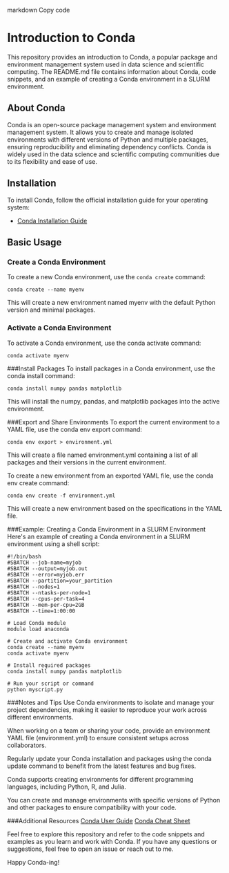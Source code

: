 markdown
Copy code
# Introduction to Conda

This repository provides an introduction to Conda, a popular package and environment management system used in data science and scientific computing. The README.md file contains information about Conda, code snippets, and an example of creating a Conda environment in a SLURM environment.

## About Conda

Conda is an open-source package management system and environment management system. It allows you to create and manage isolated environments with different versions of Python and multiple packages, ensuring reproducibility and eliminating dependency conflicts. Conda is widely used in the data science and scientific computing communities due to its flexibility and ease of use.

## Installation

To install Conda, follow the official installation guide for your operating system:

- [Conda Installation Guide](https://docs.conda.io/projects/conda/en/latest/user-guide/install/index.html)

## Basic Usage

### Create a Conda Environment

To create a new Conda environment, use the `conda create` command:

```shell
conda create --name myenv
```

This will create a new environment named myenv with the default Python version and minimal packages.

### Activate a Conda Environment
To activate a Conda environment, use the conda activate command:

```shell
conda activate myenv
```

###Install Packages
To install packages in a Conda environment, use the conda install command:

```shell
conda install numpy pandas matplotlib
```

This will install the numpy, pandas, and matplotlib packages into the active environment.

###Export and Share Environments
To export the current environment to a YAML file, use the conda env export command:

```shell
conda env export > environment.yml
```

This will create a file named environment.yml containing a list of all packages and their versions in the current environment.

To create a new environment from an exported YAML file, use the conda env create command:

```shell
conda env create -f environment.yml
```

This will create a new environment based on the specifications in the YAML file.

###Example: Creating a Conda Environment in a SLURM Environment
Here's an example of creating a Conda environment in a SLURM environment using a shell script:

```shell
#!/bin/bash
#SBATCH --job-name=myjob
#SBATCH --output=myjob.out
#SBATCH --error=myjob.err
#SBATCH --partition=your_partition
#SBATCH --nodes=1
#SBATCH --ntasks-per-node=1
#SBATCH --cpus-per-task=4
#SBATCH --mem-per-cpu=2GB
#SBATCH --time=1:00:00

# Load Conda module
module load anaconda

# Create and activate Conda environment
conda create --name myenv
conda activate myenv

# Install required packages
conda install numpy pandas matplotlib

# Run your script or command
python myscript.py
```

###Notes and Tips
Use Conda environments to isolate and manage your project dependencies, making it easier to reproduce your work across different environments.

When working on a team or sharing your code, provide an environment YAML file (environment.yml) to ensure consistent setups across collaborators.

Regularly update your Conda installation and packages using the conda update command to benefit from the latest features and bug fixes.

Conda supports creating environments for different programming languages, including Python, R, and Julia.

You can create and manage environments with specific versions of Python and other packages to ensure compatibility with your code.

###Additional Resources
[Conda User Guide](https://docs.conda.io/projects/conda/en/latest/user-guide/index.html)
[Conda Cheat Sheet](https://docs.conda.io/projects/conda/en/latest/user-guide/cheatsheet.html)

Feel free to explore this repository and refer to the code snippets and examples as you learn and work with Conda. If you have any questions or suggestions, feel free to open an issue or reach out to me.

Happy Conda-ing!
